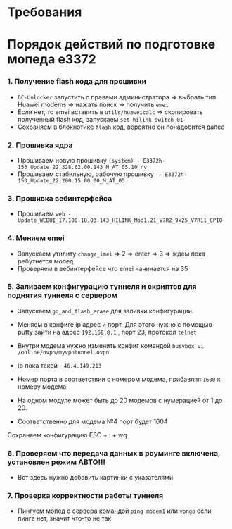 # Требования #


# Порядок действий по подготовке мопеда e3372 #

### 1. Получение flash кода для прошивки ###

* `DС-Unlocker` запустить с правами администратора => выбрать тип Huawei modems =>  нажать поиск => получить `emei`
* Если нет, то emei вставить в `utils/huaweicalc` => скопировать полученный flash код, запускаем `set_hilink_switch_01`
* Сохраняем в блокнотике `flash` код, вероятно он понадобится далее

### 2. Прошивка ядра ###

* Прошиваем новую прошивку `(system) - E3372h-153_Update_22.328.62.00.143_M_AT_05.10_nv`
* Прошиваем стабильную, рабочую прошивку ` - E3372h-153_Update_22.200.15.00.00_M_AT_05`

### 3. Прошивка вебинтерфейса ###

* Прошиваем `web - Update_WEBUI_17.100.18.03.143_HILINK_Mod1.21_V7R2_9x25_V7R11_CPIO`

### 4. Меняем emei ###

* Запускаем утилиту  `change_imei` => 2 => enter => 3 => ждем пока ребутнется мопед
* Проверяем в вебинтерфейсе что emei начинается на 35

### 5. Заливаем конфигурацию  туннеля и скриптов для поднятия туннеля с сервером ###

* Запускаем `go_and_flash_erase` для заливки конфигурации.

* Меняем в конфиге ip адрес и порт. Для этого нужно с помощью putty зайти на адрес `192.168.8.1` , порт 23, протокол `telnet`

* Внутри модема нужно изменить конфиг командой `busybox vi /online/ovpn/myvpntunnel.ovpn`

* ip пока такой - `46.4.149.213`

* Номер порта в соответствии с номером модема, прибавляя `1600` к номеру модема.

* На одном модуле может быть до 20 модемов с нумерацией от 1 до 20.

* Соответственно для модема №4 порт будет 1604

Сохраняем конфигурацию
ESC + : + wq 

### 6. Проверяем что передача данных в роуминге включена, установлен режим АВТО!!! #### 

* Вот здесь нужно добавить картинки с указателями

### 7. Проверка корректности работы туннеля


* Пингуем мопед с сервера командой `ping modem1` или `vpngo` если пинга нет, значит что-то не так